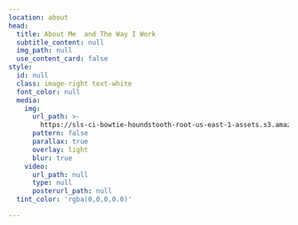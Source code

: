 ```yaml
---
location: about
head:
  title: About Me  and The Way I Work
  subtitle_content: null
  img_path: null
  use_content_card: false
style:
  id: null
  class: image-right text-white
  font_color: null
  media:
    img:
      url_path: >-
        https://sls-ci-bowtie-houndstooth-root-us-east-1-assets.s3.amazonaws.com/NickArrasate/perceptivecounseling/1645992352382-fly-d-0eHi3Ic804U-unsplash.jpg
      pattern: false
      parallax: true
      overlay: light
      blur: true
    video:
      url_path: null
      type: null
      posterurl_path: null
  tint_color: 'rgba(0,0,0,0.0)'

---
```


